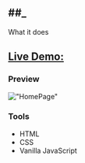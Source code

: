 ## ##_ <ProjectName>

What it does

## [Live Demo: <ProjectName>](https://##-rotating-navigation-gdbecker.replit.app/)

### Preview

!["HomePage"](./HomePage.png)

### Tools
- HTML
- CSS
- Vanilla JavaScript